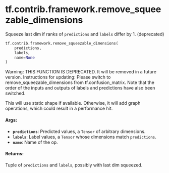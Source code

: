 <div itemscope itemtype="http://developers.google.com/ReferenceObject">
<meta itemprop="name" content="tf.contrib.framework.remove_squeezable_dimensions" />
<meta itemprop="path" content="Stable" />
</div>

# tf.contrib.framework.remove_squeezable_dimensions

Squeeze last dim if ranks of `predictions` and `labels` differ by 1. (deprecated)

``` python
tf.contrib.framework.remove_squeezable_dimensions(
    predictions,
    labels,
    name=None
)
```

<!-- Placeholder for "Used in" -->

Warning: THIS FUNCTION IS DEPRECATED. It will be removed in a future version.
Instructions for updating:
Please switch to remove_squeezable_dimensions from tf.confusion_matrix. Note that the order of the inputs and outputs of labels and predictions have also been switched.

This will use static shape if available. Otherwise, it will add graph
operations, which could result in a performance hit.

#### Args:


* <b>`predictions`</b>: Predicted values, a `Tensor` of arbitrary dimensions.
* <b>`labels`</b>: Label values, a `Tensor` whose dimensions match `predictions`.
* <b>`name`</b>: Name of the op.


#### Returns:

Tuple of `predictions` and `labels`, possibly with last dim squeezed.
